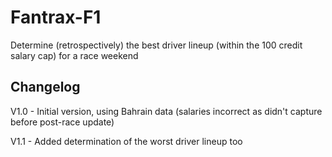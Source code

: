 # Fantrax-F1
 Determine (retrospectively) the best driver lineup (within the 100 credit salary cap) for a race weekend

## Changelog
V1.0 - Initial version, using Bahrain data (salaries incorrect as didn't capture before post-race update)

V1.1 - Added determination of the worst driver lineup too
